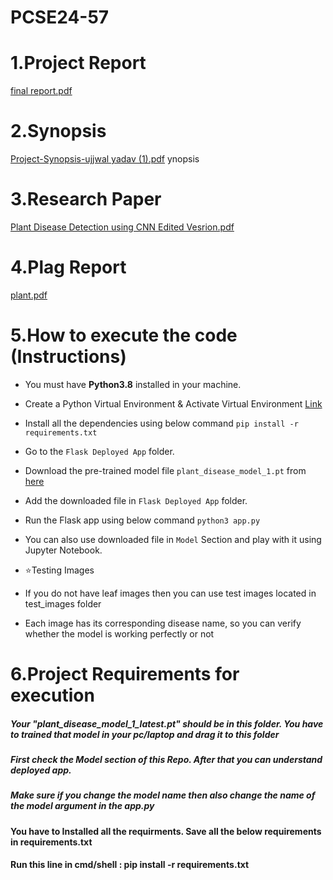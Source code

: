 # PCSE24-57

# 1.Project Report 

[final report.pdf](https://github.com/user-attachments/files/15516467/final.report.pdf)

# 2.Synopsis

[Project-Synopsis-ujjwal yadav (1).pdf](https://github.com/user-attachments/files/15516487/Project-Synopsis-ujjwal.yadav.1.pdf)
ynopsis

# 3.Research Paper

[Plant Disease Detection using CNN Edited Vesrion.pdf](https://github.com/user-attachments/files/15516496/Plant.Disease.Detection.using.CNN.Edited.Vesrion.pdf)

# 4.Plag Report

[plant.pdf](https://github.com/user-attachments/files/15516507/plant.pdf)

# 5.How to execute the code (Instructions)

* You must have **Python3.8** installed in your machine.
* Create a Python Virtual Environment & Activate Virtual Environment [Link](https://docs.python.org/3/tutorial/venv.html)
* Install all the dependencies using below command
    `pip install -r requirements.txt`
* Go to the `Flask Deployed App` folder.
*  Download the pre-trained model file `plant_disease_model_1.pt` from [here](https://drive.google.com/drive/folders/1ewJWAiduGuld_9oGSrTuLumg9y62qS6A?usp=share_link)
* Add the downloaded file in `Flask Deployed App` folder.
* Run the Flask app using below command `python3 app.py`
* You can also use downloaded file in `Model` Section and play with it using Jupyter Notebook.

* ⭐Testing Images

* If you do not have leaf images then you can use test images located in test_images folder
* Each image has its corresponding disease name, so you can verify whether the model is working perfectly or not



# 6.Project Requirements for execution

##### Your "plant_disease_model_1_latest.pt" should be in this folder. You have to trained that model in your pc/laptop and drag it to this folder

##### First check the Model section of this Repo. After that you can understand deployed app.

##### Make sure if you change the model name then also change the name of the model argument in the app.py

#### You have to Installed all the requirments. Save all the below requirements in requirements.txt
#### Run this line in cmd/shell :  pip install -r requirements.txt

